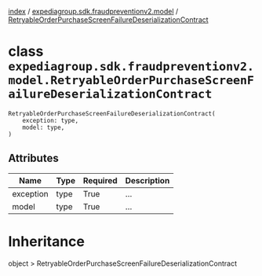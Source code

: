 [index](index.md) /
[expediagroup.sdk.fraudpreventionv2.model](expediagroup.sdk.fraudpreventionv2.model.md)
/
[RetryableOrderPurchaseScreenFailureDeserializationContract](RetryableOrderPurchaseScreenFailureDeserializationContract.md)

# class `expediagroup.sdk.fraudpreventionv2.model.RetryableOrderPurchaseScreenFailureDeserializationContract`

```
RetryableOrderPurchaseScreenFailureDeserializationContract(
    exception: type,
    model: type,
)
```

## Attributes

| Name      | Type | Required | Description |
| --------- | ---- | -------- | ----------- |
| exception | type | True     | …           |
| model     | type | True     | …           |

# Inheritance

object > RetryableOrderPurchaseScreenFailureDeserializationContract
